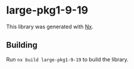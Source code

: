 # large-pkg1-9-19

This library was generated with [Nx](https://nx.dev).

## Building

Run `nx build large-pkg1-9-19` to build the library.
